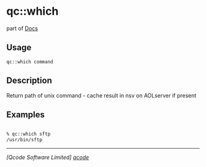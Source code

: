 qc::which
=========

part of [Docs](.)

Usage
-----
`
        qc::which command
    `

Description
-----------
Return path of unix command - cache result in nsv on AOLserver if present

Examples
--------
```tcl

% qc::which sftp
/usr/bin/sftp
```

----------------------------------
*[Qcode Software Limited] [qcode]*

[qcode]: http://www.qcode.co.uk "Qcode Software"